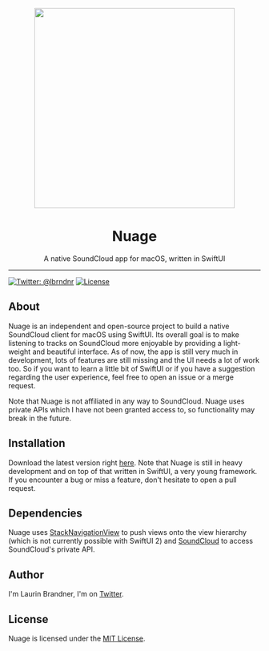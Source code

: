 <p align="center">
<img height="400" src="https://raw.githubusercontent.com/lbrndnr/nuage-macos/master/Nuage/Resources/screenshot.png" />
</p>

<h1 align="center">Nuage</h1>
<p align="center">A native SoundCloud app for macOS, written in SwiftUI</p>

---

[![Twitter: @lbrndnr](https://img.shields.io/badge/contact-@lbrndnr-blue.svg?style=flat)](https://twitter.com/lbrndnr)
[![License](http://img.shields.io/badge/license-MIT-green.svg?style=flat)](https://github.com/lbrndnr/nuage-macos/blob/master/LICENSE)

## About
Nuage is an independent and open-source project to build a native SoundCloud client for macOS using SwiftUI. Its overall goal is to make listening to tracks on SoundCloud more enjoyable by providing a light-weight and beautiful interface. As of now, the app is still very much in development, lots of features are still missing and the UI needs a lot of work too. So if you want to learn a little bit of SwiftUI or if you have a suggestion regarding the user experience, feel free to open an issue or a merge request.

Note that Nuage is not affiliated in any way to SoundCloud. Nuage uses private APIs which I have not been granted access to, so functionality may break in the future.

## Installation

Download the latest version right [here](https://github.com/lbrndnr/nuage-macos/releases). Note that Nuage is still in heavy development and on top of that written in SwiftUI, a very young framework. If you encounter a bug or miss a feature, don't hesitate to open a pull request.

## Dependencies

Nuage uses [StackNavigationView](https://github.com/lbrndnr/StackNavigationView) to push views onto the view hierarchy (which is not currently possible with SwiftUI 2) and [SoundCloud](https://github.com/lbrndnr/soundcloud) to access SoundCloud's private API.

## Author
I'm Laurin Brandner, I'm on [Twitter](https://twitter.com/lbrndnr).

## License
Nuage is licensed under the [MIT License](http://opensource.org/licenses/mit-license.php).
